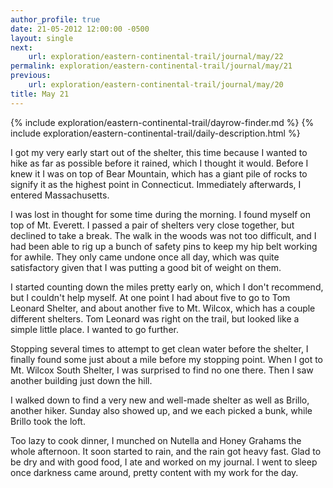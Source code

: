```yaml
---
author_profile: true
date: 21-05-2012 12:00:00 -0500
layout: single
next:
    url: exploration/eastern-continental-trail/journal/may/22
permalink: exploration/eastern-continental-trail/journal/may/21
previous:
    url: exploration/eastern-continental-trail/journal/may/20
title: May 21
---
```

{% include exploration/eastern-continental-trail/dayrow-finder.md %}
{% include exploration/eastern-continental-trail/daily-description.html %}

I got my very early start out of the shelter, this time because I wanted to hike as far as possible before it rained, which I thought it would. Before I knew it I was on top of Bear Mountain, which has a giant pile of rocks to signify it as the highest point in Connecticut. Immediately afterwards, I entered Massachusetts.

I was lost in thought for some time during the morning. I found myself on top of Mt. Everett. I passed a pair of shelters very close together, but declined to take a break. The walk in the woods was not too difficult, and I had been able to rig up a bunch of safety pins to keep my hip belt working for awhile. They only came undone once all day, which was quite satisfactory given that I was putting a good bit of weight on them.

I started counting down the miles pretty early on, which I don't recommend, but I couldn't help myself. At one point I had about five to go to Tom Leonard Shelter, and about another five to Mt. Wilcox, which has a couple different shelters. Tom Leonard was right on the trail, but looked like a simple little place. I wanted to go further.

Stopping several times to attempt to get clean water before the shelter, I finally found some just about a mile before my stopping point. When I got to Mt. Wilcox South Shelter, I was surprised to find no one there. Then I saw another building just down the hill.

I walked down to find a very new and well-made shelter as well as Brillo, another hiker. Sunday also showed up, and we each picked a bunk, while Brillo took the loft.

Too lazy to cook dinner, I munched on Nutella and Honey Grahams the whole afternoon. It soon started to rain, and the rain got heavy fast. Glad to be dry and with good food, I ate and worked on my journal. I went to sleep once darkness came around, pretty content with my work for the day.